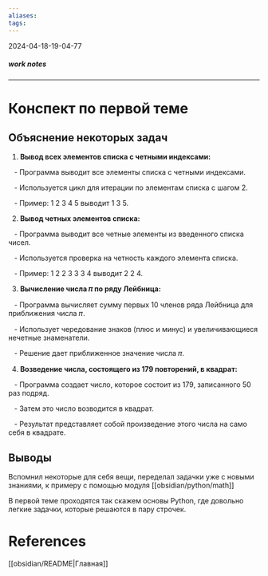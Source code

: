 ```yaml
---
aliases: 
tags:
---
```

2024-04-18-19-04-77
##### work notes

_______________________________
# Конспект по первой теме

## Объяснение некоторых задач

1. **Вывод всех элементов списка с четными индексами:**

   - Программа выводит все элементы списка с четными индексами.

   - Используется цикл для итерации по элементам списка с шагом 2.

   - Пример: 1 2 3 4 5 выводит 1 3 5.

  

2. **Вывод четных элементов списка:**

   - Программа выводит все четные элементы из введенного списка чисел.

   - Используется проверка на четность каждого элемента списка.

   - Пример: 1 2 2 3 3 3 4 выводит 2 2 4.

  

3. **Вычисление числа 𝜋 по ряду Лейбница:**

   - Программа вычисляет сумму первых 10 членов ряда Лейбница для приближения числа 𝜋.

   - Использует чередование знаков (плюс и минус) и увеличивающиеся нечетные знаменатели.

   - Решение дает приближенное значение числа 𝜋.

  

4. **Возведение числа, состоящего из 179 повторений, в квадрат:**

   - Программа создает число, которое состоит из 179, записанного 50 раз подряд.

   - Затем это число возводится в квадрат.

   - Результат представляет собой произведение этого числа на само себя в квадрате.



## Выводы


Вспомнил некоторые для себя вещи, переделал задачки уже с новыми знаниями, к примеру с помощью  модуля [[obsidian/python/math]]

В первой теме проходятся так скажем основы Python, где довольно легкие задачки, которые решаются в пару строчек. 
# References
[[obsidian/README|Главная]]



